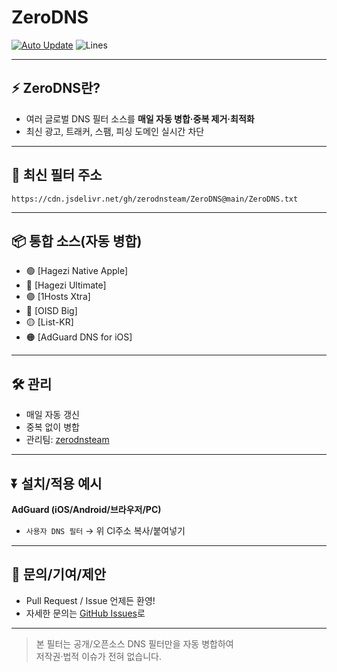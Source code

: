 # ZeroDNS

[![Auto Update](https://github.com/zerodnsteam/ZeroDNS/actions/workflows/auto_update.yml/badge.svg)](https://github.com/zerodnsteam/ZeroDNS/actions)
![Lines](https://img.shields.io/badge/%EC%A4%84%20%EC%88%98-520,000%2B-blue)

---

## ⚡️ ZeroDNS란?

- 여러 글로벌 DNS 필터 소스를 **매일 자동 병합·중복 제거·최적화**
- 최신 광고, 트래커, 스팸, 피싱 도메인 실시간 차단

---

## 🚀 **최신 필터 주소**

```
https://cdn.jsdelivr.net/gh/zerodnsteam/ZeroDNS@main/ZeroDNS.txt
```

---

## 📦 **통합 소스(자동 병합)**

- 🟢 [Hagezi Native Apple]
- 🔵 [Hagezi Ultimate]
- 🟣 [1Hosts Xtra]
- 🔴 [OISD Big]
- 🟡 [List-KR]
- 🟠 [AdGuard DNS for iOS]

---

## 🛠 **관리**

- 매일 자동 갱신
- 중복 없이 병합
- 관리팀: [zerodnsteam](https://github.com/zerodnsteam)

---

## ⏬ **설치/적용 예시**

**AdGuard (iOS/Android/브라우저/PC)**  
   - `사용자 DNS 필터` → 위 Cl주소 복사/붙여넣기  


---

## 👤 **문의/기여/제안**

- Pull Request / Issue 언제든 환영!
- 자세한 문의는 [GitHub Issues](https://github.com/zerodnsteam/ZeroDNS/issues)로

---

> 본 필터는 공개/오픈소스 DNS 필터만을 자동 병합하여  
> 저작권·법적 이슈가 전혀 없습니다.

